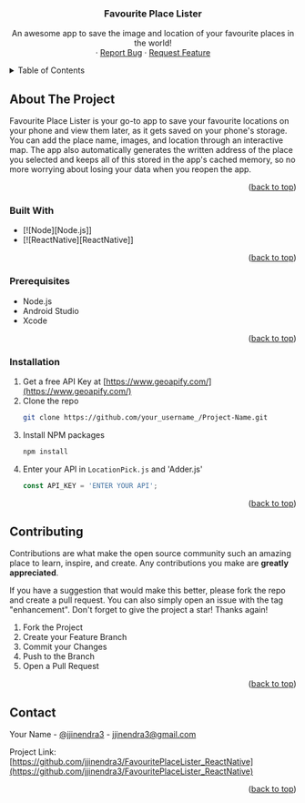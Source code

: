   <h3 align="center">Favourite Place Lister</h3>

  <p align="center">
    An awesome app to save the image and location of your favourite places in the world!
    <br />
    ·
    <a href="https://github.com/othneildrew/Best-README-Template/issues">Report Bug</a>
    ·
    <a href="https://github.com/othneildrew/Best-README-Template/issues">Request Feature</a>
  </p>
</div>



<!-- TABLE OF CONTENTS -->
<details>
  <summary>Table of Contents</summary>
  <ol>
    <li>
      <a href="#about-the-project">About The Project</a>
      <ul>
        <li><a href="#built-with">Built With</a></li>
      </ul>
    </li>
    <li>
      <ul>
        <li><a href="#prerequisites">Prerequisites</a></li>
        <li><a href="#installation">Installation</a></li>
      </ul>
    </li>
    <li><a href="#contributing">Contributing</a></li>
    <li><a href="#contact">Contact</a></li>
  </ol>
</details>



<!-- ABOUT THE PROJECT -->
## About The Project

Favourite Place Lister is your go-to app to save your favourite locations on your phone and view them later, as it gets saved on your phone's storage. You can add the place name, images, and location through an interactive map. The app also automatically generates the written address of the place you selected and keeps all of this stored in the app's cached memory, so no more worrying about losing your data when you reopen the app.

<p align="right">(<a href="#readme-top">back to top</a>)</p>

### Built With

* [![Node][Node.js]]
* [![ReactNative][ReactNative]]
<p align="right">(<a href="#readme-top">back to top</a>)</p>

### Prerequisites

* Node.js
* Android Studio
* Xcode
<p align="right">(<a href="#readme-top">back to top</a>)</p>

### Installation

1. Get a free API Key at [https://www.geoapify.com/](https://www.geoapify.com/)
2. Clone the repo
   ```sh
   git clone https://github.com/your_username_/Project-Name.git
   ```
3. Install NPM packages
   ```sh
   npm install
   ```
4. Enter your API in `LocationPick.js` and 'Adder.js'
   ```js
   const API_KEY = 'ENTER YOUR API';
   ```

<p align="right">(<a href="#readme-top">back to top</a>)</p>

<!-- CONTRIBUTING -->
## Contributing

Contributions are what make the open source community such an amazing place to learn, inspire, and create. Any contributions you make are **greatly appreciated**.

If you have a suggestion that would make this better, please fork the repo and create a pull request. You can also simply open an issue with the tag "enhancement".
Don't forget to give the project a star! Thanks again!

1. Fork the Project
2. Create your Feature Branch 
3. Commit your Changes 
4. Push to the Branch 
5. Open a Pull Request

<p align="right">(<a href="#readme-top">back to top</a>)</p>

<!-- CONTACT -->
## Contact

Your Name - [@jjinendra3](https://linkedin.com/jjinendra3) - jjinendra3@gmail.com

Project Link: [https://github.com/jjinendra3/FavouritePlaceLister_ReactNative](https://github.com/jjinendra3/FavouritePlaceLister_ReactNative)

<p align="right">(<a href="#readme-top">back to top</a>)</p>
